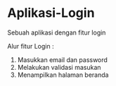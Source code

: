 # Aplikasi-Login
Sebuah aplikasi dengan fitur login

Alur fitur Login :
1. Masukkan email dan password
2. Melakukan validasi masukan
3. Menampilkan halaman beranda
